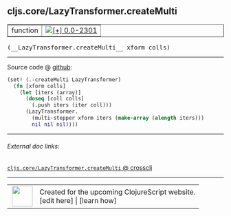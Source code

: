 ## cljs.core/LazyTransformer.createMulti



 <table border="1">
<tr>
<td>function</td>
<td><a href="https://github.com/cljsinfo/cljs-api-docs/tree/0.0-2301"><img valign="middle" alt="[+] 0.0-2301" title="Added in 0.0-2301" src="https://img.shields.io/badge/+-0.0--2301-lightgrey.svg"></a> </td>
</tr>
</table>


 <samp>
(__LazyTransformer.createMulti__ xform colls)<br>
</samp>

---







Source code @ [github](https://github.com/clojure/clojurescript/blob/r3190/src/cljs/cljs/core.cljs#L3552-L3559):

```clj
(set! (.-createMulti LazyTransformer)
  (fn [xform colls]
    (let [iters (array)]
      (doseq [coll colls]
        (.push iters (iter coll)))
      (LazyTransformer.
        (multi-stepper xform iters (make-array (alength iters)))
        nil nil nil))))
```

<!--
Repo - tag - source tree - lines:

 <pre>
clojurescript @ r3190
└── src
    └── cljs
        └── cljs
            └── <ins>[core.cljs:3552-3559](https://github.com/clojure/clojurescript/blob/r3190/src/cljs/cljs/core.cljs#L3552-L3559)</ins>
</pre>

-->

---



###### External doc links:

[`cljs.core/LazyTransformer.createMulti` @ crossclj](http://crossclj.info/fun/cljs.core.cljs/LazyTransformer.createMulti.html)<br>

---

 <table>
<tr><td>
<img valign="middle" align="right" width="48px" src="http://i.imgur.com/Hi20huC.png">
</td><td>
Created for the upcoming ClojureScript website.<br>
[edit here] | [learn how]
</td></tr></table>

[edit here]:https://github.com/cljsinfo/cljs-api-docs/blob/master/cljsdoc/cljs.core/LazyTransformerDOTcreateMulti.cljsdoc
[learn how]:https://github.com/cljsinfo/cljs-api-docs/wiki/cljsdoc-files

<!--

This information was too distracting to show to readers, but I'll leave it
commented here since it is helpful to:

- pretty-print the data used to generate this document
- and show how to retrieve that data



The API data for this symbol:

```clj
{:ns "cljs.core",
 :name "LazyTransformer.createMulti",
 :signature ["[xform colls]"],
 :history [["+" "0.0-2301"]],
 :parent-type "LazyTransformer",
 :type "function",
 :full-name-encode "cljs.core/LazyTransformerDOTcreateMulti",
 :source {:code "(set! (.-createMulti LazyTransformer)\n  (fn [xform colls]\n    (let [iters (array)]\n      (doseq [coll colls]\n        (.push iters (iter coll)))\n      (LazyTransformer.\n        (multi-stepper xform iters (make-array (alength iters)))\n        nil nil nil))))",
          :title "Source code",
          :repo "clojurescript",
          :tag "r3190",
          :filename "src/cljs/cljs/core.cljs",
          :lines [3552 3559]},
 :full-name "cljs.core/LazyTransformer.createMulti"}

```

Retrieve the API data for this symbol:

```clj
;; from Clojure REPL
(require '[clojure.edn :as edn])
(-> (slurp "https://raw.githubusercontent.com/cljsinfo/cljs-api-docs/catalog/cljs-api.edn")
    (edn/read-string)
    (get-in [:symbols "cljs.core/LazyTransformer.createMulti"]))
```

-->
